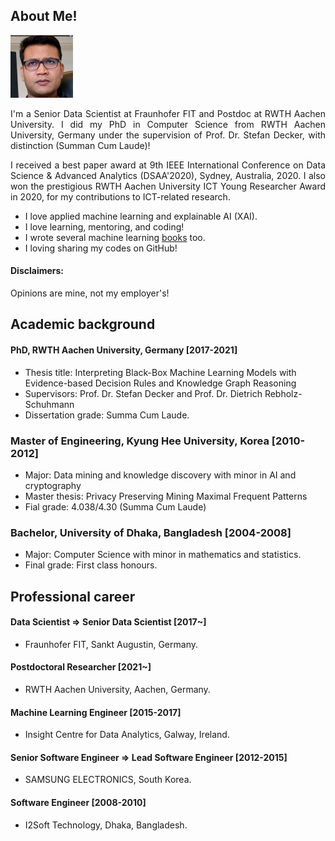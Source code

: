 ## About Me!
<img class="profile-picture" src="img/1664312512000.jpg" width="100">

<p style='text-align: justify;'> I'm a Senior Data Scientist at Fraunhofer FIT and Postdoc at RWTH Aachen University. I did my PhD in Computer Science from RWTH Aachen University, Germany under the supervision of Prof. Dr. Stefan Decker, with distinction (Summan Cum Laude)! </p>

<p style='text-align: justify;'>I received a best paper award at 9th IEEE International Conference on Data Science & Advanced Analytics (DSAA'2020), Sydney, Australia, 2020. I also won the prestigious RWTH Aachen University ICT Young Researcher Award in 2020, for my contributions to ICT-related research. </p>

- I love applied machine learning and explainable AI (XAI). 
- I love learning, mentoring, and coding! 
- I wrote several machine learning [books](https://www.amazon.com/s?k=Md.+Rezaul+Karim&ref=nb_sb_noss) too.
- I loving sharing my codes on GitHub! 

#### Disclaimers: 
Opinions are mine, not my employer's! 

## Academic background
#### PhD, RWTH Aachen University, Germany [2017-2021]
- Thesis title: Interpreting Black-Box Machine Learning Models with Evidence-based Decision Rules and Knowledge Graph Reasoning 
- Supervisors: Prof. Dr. Stefan Decker and Prof. Dr. Dietrich Rebholz-Schuhmann
- Dissertation grade: Summa Cum Laude.

### Master of Engineering, Kyung Hee University, Korea [2010-2012]
- Major: Data mining and knowledge discovery with minor in AI and cryptography
- Master thesis: Privacy Preserving Mining Maximal Frequent Patterns
- Fial grade: 4.038/4.30 (Summa Cum Laude)

### Bachelor, University of Dhaka, Bangladesh [2004-2008]
- Major: Computer Science with minor in mathematics and statistics.
- Final grade: First class honours.

## Professional career
#### Data Scientist => Senior Data Scientist [2017~]
- Fraunhofer FIT, Sankt Augustin, Germany. 

#### Postdoctoral Researcher [2021~]
- RWTH Aachen University, Aachen, Germany. 

#### Machine Learning Engineer [2015-2017]
- Insight Centre for Data Analytics, Galway, Ireland.

#### Senior Software Engineer => Lead Software Engineer [2012-2015]
-  SAMSUNG ELECTRONICS, South Korea.

#### Software Engineer [2008-2010]
- I2Soft Technology, Dhaka, Bangladesh.
